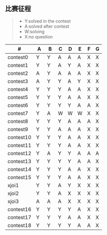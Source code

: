 ## 比赛征程
> * Y:solved in the contest
> * A:solved after contest
> * W:solving
> * X:no question


  \# |  A  |  B  |  C  |  D  |  E  |  F  |  G  
---|---|---|---|---|---|---|---
| contest0 |  Y   |  Y   |  A  |  A  |  A  |  X  |  X  
| contest1 |  Y   |  Y   |  A  |  Y  |  A  |  X  |  X  
| contest2 |  A   |  Y   |  A  |  A  |  A  |  X  |  X  
| contest3 |  A   |  Y   |  Y  |  A  |  Y  |  X  |  X  
| contest4 |  Y   |  Y   |  Y  |  A  |  A  |  X  |  X  
| contest5 |  Y   |  Y   |  Y  |  A  |  A  |  X  |  X  
| contest6 |  Y   |  Y   |  Y  |  Y  |  A  |  A  |  X  
| contest7 |  Y   |  A   |  W  |  W  |  W  |  X  |  X  
| contest8 |  Y   |  Y   |  Y  |  A  |  A  |  A  |  X  
| contest9 |  Y   |  Y   |  A  |  A  |  A  |  X  |  X  
| contest10 |  Y   |  Y   |  Y  |  A  |  A  |  X  |  X  
| contest11 |  Y   |  Y   |  Y  |  A  |  A  |  X  |  X  
| contest12 |  Y   |  A   |  Y  |  Y  |  A  |  A  |  A  
| contest13 |  Y   |  Y   |  Y  |  Y  |  A  |  A  |  X  
| contest14 |  Y   |  Y   |  Y  |  A  |  A  |  X  |  X  
| contest15 |  Y   |  Y   |  Y  |  A  |  A  |  X  |  X  
| xjoi1 |  Y   |  Y   |  A  |  Y  |  X  |  X  |  X  
| xjoi2 |  Y   |  Y   |  A  |  X  |  X  |  X  |  X  
| xjoi3 |  A   |  A   |  A  |  X  |  X  |  X  |  X  
| contest16 |  Y   |  Y   |  Y  |  Y  |  A  |  X  |  X  
| contest17 |  Y   |  Y   |  Y  |  A  |  A  |  X  |  X  
| contest18 |  Y   |  Y   |  Y  |  Y  |  A  |  A  |  X  
